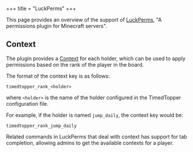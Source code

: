 +++
title = "LuckPerms"
+++

This page provides an overview of the support of [LuckPerms](https://luckperms.net/), "A permissions plugin for Minecraft servers".

## Context

The plugin provides a [Context](https://luckperms.net/wiki/Context) for each holder, which can be used to apply permissions based on the rank of the player in the board.

The format of the context key is as follows:
```
timedtopper_rank_<holder>
```
where `<holder>` is the name of the holder configured in the TimedTopper configuration file.

For example, if the holder is named `jump_daily`, the context key would be:
```
timedtopper_rank_jump_daily
```

Related commands in LuckPerms that deal with context has support for tab completion, allowing admins to get the available contexts for a player.
